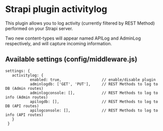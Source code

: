 # Strapi plugin activitylog

This plugin allows you to log activity (currently filtered by REST Method) performed on your Strapi server.

Two new content-types will appear named APILog and AdminLog respectively, and will capture incoming information. 

## Available settings (config/middleware.js)
 ```
 settings: {
    activitylog: {
			enabled: true,                  // enable/disable plugin
			adminlogdb: ['GET', 'PUT'],     // REST Methods to log to DB (Admin routes)
			adminlogconsole: [],            // REST Methods to log to info (Admin routes)
			apilogdb: [],                   // REST Methods to log to DB (API routes)
			apilogconsole: [],              // REST Methods to log to info (API routes)
    }
  }
```
